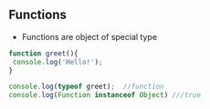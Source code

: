 ## Functions

- Functions are object of special type

```js
function greet(){
 console.log('Hello!');
}

console.log(typeof greet);  //function
console.log(Function instanceof Object) ///true
```
